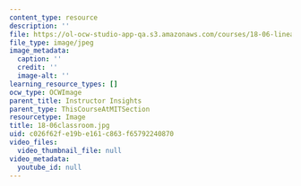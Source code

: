```yaml
---
content_type: resource
description: ''
file: https://ol-ocw-studio-app-qa.s3.amazonaws.com/courses/18-06-linear-algebra-spring-2010/c026f62fe19be161c863f65792240870_18-06classroom.jpg
file_type: image/jpeg
image_metadata:
  caption: ''
  credit: ''
  image-alt: ''
learning_resource_types: []
ocw_type: OCWImage
parent_title: Instructor Insights
parent_type: ThisCourseAtMITSection
resourcetype: Image
title: 18-06classroom.jpg
uid: c026f62f-e19b-e161-c863-f65792240870
video_files:
  video_thumbnail_file: null
video_metadata:
  youtube_id: null
---
```

